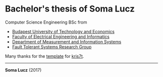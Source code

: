 # Bachelor's thesis of Soma Lucz

Computer Science Engineering BSc from

* [Budapest University of Technology and Economics](http://www.bme.hu/?language=en)
* [Faculty of Electrical Engineering and Informatics](https://www.vik.bme.hu/en)
* [Department of Measurement and Information Systems](http://www.mit.bme.hu/eng/)
* [Fault Tolerant Systems Research Group](https://inf.mit.bme.hu/en)

Many thanks for the [template](https://github.com/kris7t/thesis-template-latex) for [kris7t](https://github.com/kris7t).

---

**Soma Lucz** (2017)